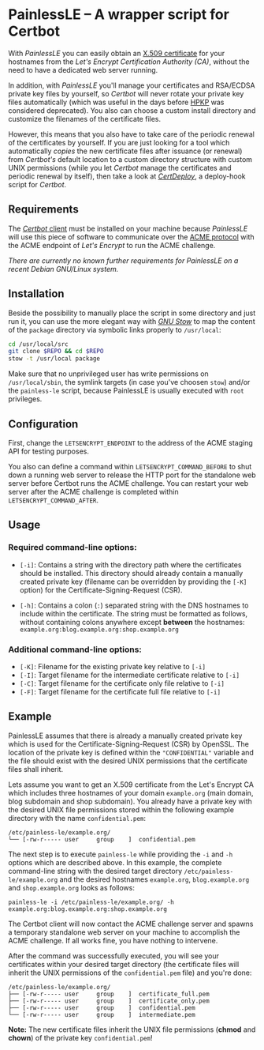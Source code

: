 # PainlessLE – A wrapper script for Certbot
With *PainlessLE* you can easily obtain an [X.509 certificate](https://www.rfc-editor.org/info/rfc5280) for your hostnames from the *Let's Encrypt Certification Authority (CA)*, without the need to have a dedicated web server running.

In addition, with *PainlessLE* you'll manage your certificates and RSA/ECDSA private key files by yourself, so *Certbot* will never rotate your private key files automatically (which was useful in the days before [HPKP](https://www.rfc-editor.org/info/rfc7469) was considered deprecated). You also can choose a custom install directory and customize the filenames of the certificate files.

However, this means that you also have to take care of the periodic renewal of the certificates by yourself. If you are just looking for a tool which automatically *copies* the new certificate files after issuance (or renewal) from *Certbot's* default location to a custom directory structure with custom UNIX permissions (while you let *Certbot* manage the certificates and periodic renewal by itself), then take a look at [*CertDeploy*](https://github.com/Nerdmind/CertDeploy), a deploy-hook script for *Certbot*.

## Requirements
The [*Certbot* client](https://certbot.eff.org/) must be installed on your machine because *PainlessLE* will use this piece of software to communicate over the [ACME protocol](https://www.rfc-editor.org/info/rfc8555) with the ACME endpoint of *Let's Encrypt* to run the ACME challenge.

*There are currently no known further requirements for *PainlessLE* on a recent *Debian GNU/Linux* system.*

## Installation
Beside the possibility to manually place the script in some directory and just run it, you can use the more elegant way with [*GNU Stow*](https://www.gnu.org/software/stow/) to map the content of the `package` directory via symbolic links properly to `/usr/local`:

~~~bash
cd /usr/local/src
git clone $REPO && cd $REPO
stow -t /usr/local package
~~~

Make sure that no unprivileged user has write permissions on `/usr/local/sbin`, the symlink targets (in case you've choosen `stow`) and/or the `painless-le` script, because PainlessLE is usually executed with `root` privileges.

## Configuration
First, change the `LETSENCRYPT_ENDPOINT` to the address of the ACME staging API for testing purposes.

You also can define a command within `LETSENCRYPT_COMMAND_BEFORE` to shut down a running web server to release the HTTP port for the standalone web server before Certbot runs the ACME challenge. You can restart your web server after the ACME challenge is completed within `LETSENCRYPT_COMMAND_AFTER`.

## Usage

### Required command-line options:
* `[-i]`: Contains a string with the directory path where the certificates should be installed. This directory should already contain a manually created private key (filename can be overridden by providing the `[-K]` option) for the Certificate-Signing-Request (CSR).

* `[-h]`: Contains a colon (`:`) separated string with the DNS hostnames to include within the certificate. The string must be formatted as follows, without containing colons anywhere except **between** the hostnames: `example.org:blog.example.org:shop.example.org`

### Additional command-line options:
* `[-K]`: Filename for the existing private key relative to `[-i]`
* `[-I]`: Target filename for the intermediate certificate relative to `[-i]`
* `[-C]`: Target filename for the certificate only file relative to `[-i]`
* `[-F]`: Target filename for the certificate full file relative to `[-i]`

## Example
PainlessLE assumes that there is already a manually created private key which is used for the Certificate-Signing-Request (CSR) by OpenSSL. The location of the private key is defined within the `"CONFIDENTIAL"` variable and the file should exist with the desired UNIX permissions that the certificate files shall inherit.

Lets assume you want to get an X.509 certificate from the Let's Encrypt CA which includes three hostnames of your domain `example.org` (main domain, blog subdomain and shop subdomain). You already have a private key with the desired UNIX file permissions stored within the following example directory with the name `confidential.pem`:

	/etc/painless-le/example.org/
	└── [-rw-r----- user     group    ]  confidential.pem

The next step is to execute `painless-le` while providing the `-i` and `-h` options which are described above. In this example, the complete command-line string with the desired target directory `/etc/painless-le/example.org` and the desired hostnames `example.org`, `blog.example.org` and `shop.example.org` looks as follows:

	painless-le -i /etc/painless-le/example.org/ -h example.org:blog.example.org:shop.example.org

The Certbot client will now contact the ACME challenge server and spawns a temporary standalone web server on your machine to accomplish the ACME challenge. If all works fine, you have nothing to intervene.

After the command was successfully executed, you will see your certificates within your desired target directory (the certificate files will inherit the UNIX permissions of the `confidential.pem` file) and you're done:

	/etc/painless-le/example.org/
	├── [-rw-r----- user     group    ]  certificate_full.pem
	├── [-rw-r----- user     group    ]  certificate_only.pem
	├── [-rw-r----- user     group    ]  confidential.pem
	└── [-rw-r----- user     group    ]  intermediate.pem

**Note:** The new certificate files inherit the UNIX file permissions (**chmod** and **chown**) of the private key `confidential.pem`!
